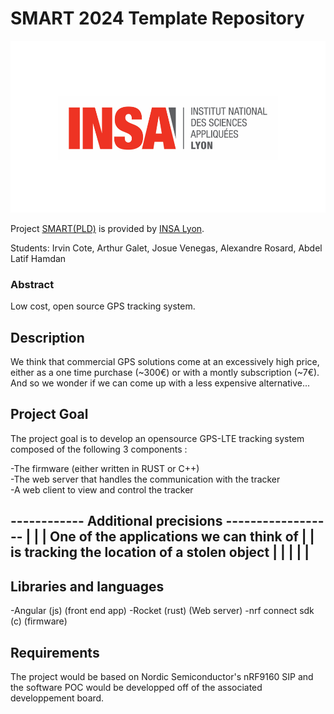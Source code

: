 # SMART 2024 Template Repository

![Insalogo](./images/logo-insa_0.png)

Project [SMART(PLD)](riccardotommasini.com/teaching/smart) is provided by [INSA Lyon](https://www.insa-lyon.fr/).

Students: Irvin Cote, Arthur Galet, Josue Venegas, Alexandre Rosard, Abdel Latif Hamdan

### Abstract
Low cost, open source GPS tracking system.

## Description
We think that commercial GPS solutions come at an excessively high price, either
as a one time purchase (~300€) or with a montly subscription (~7€).  
And so we wonder if we can come up with a less expensive alternative...

## Project Goal
The project goal is to develop an opensource GPS-LTE tracking system composed of the following 
3 components : 

-The firmware (either written in RUST or C++)  
-The web server that handles the communication with the tracker  
-A web client to view and control the tracker  

------------ Additional precisions ------------------
|                                                   |
|     One of the applications we can think of       |
|     is tracking the location of a stolen object   |
|                                                   |
|                                                   |
-----------------------------------------------------

## Libraries and languages

-Angular (js) (front end app)
-Rocket (rust) (Web server)
-nrf connect sdk (c) (firmware)



## Requirements
The project would be based on Nordic Semiconductor's nRF9160 SIP and the software POC
would be developped off of the associated developpement board.
